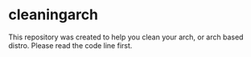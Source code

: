 # cleaningarch
This repository was created to help you clean your arch, or arch based distro. Please read the code line first.
